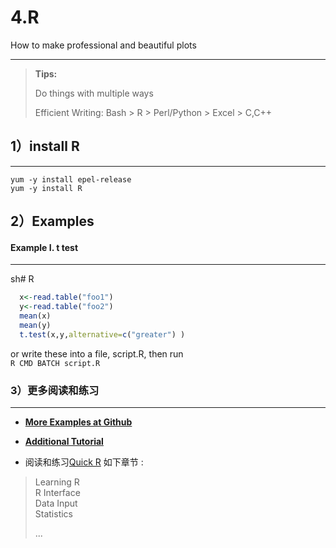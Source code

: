 # 4.R

How to make professional and beautiful plots

---

> **Tips:**
>
> Do things with multiple ways
>
> Efficient Writing: Bash &gt; R &gt; Perl/Python &gt; Excel &gt; C,C++

## 

## 1）install R

---

```
yum -y install epel-release
yum -y install R
```

## 

## 2）Examples

#### Example I. t test

---

sh\# R

```R
  x<-read.table("foo1")
  y<-read.table("foo2")
  mean(x)
  mean(y)
  t.test(x,y,alternative=c("greater") )
```

or write these into a file, script.R, then run  
`R CMD BATCH script.R`

#### 

### 

### 3）更多阅读和练习

---

* [**More Examples at Github**](https://www.gitbook.com/book/lulab/bioinfo-training/edit#)

* [**Additional Tutorial**](https://youngleebbs.gitbooks.io/bash-and-r-scripts/content/chapter1.html)

* 阅读和练习[Quick R](https://www.statmethods.net/) 如下章节 :

> Learning R  
> R Interface  
> Data Input  
> Statistics
>
> ...



